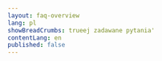 ```yaml
---
layout: faq-overview
lang: pl
showBreadCrumbs: trueej zadawane pytania'
contentLang: en
published: false
---
```

